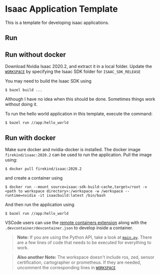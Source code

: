 
# Isaac Application Template

This is a template for developing isaac applications.

## Run
## Run without docker
Download Nvidia Isaac 2020.2, and extract it in a local folder. Update the [`WORKSPACE`](https://github.com/firekind/isaac-template/blob/master/WORKSPACE#L4) by specifying the Isaac SDK folder for `ISAAC_SDK_RELEASE`

You may need to build the Isaac SDK using

```
$ bazel build ...
```

Although I have no idea when this should be done. Sometimes things work without doing it.

To run the hello world application in this template, execute the command:

```
$ bazel run //app:hello_world
```

## Run with docker

Make sure docker and nvidia-docker is installed. The docker image `firekind/isaac:2020.2` can be used to run the application. Pull the image using:

```
$ docker pull firekind/isaac:2020.2
```

and create a container using

```
$ docker run --mount source=isaac-sdk-build-cache,target=/root -v <path to workspace directory>:/workspace -w /workspace --runtime=nvidia -it isaacbuild:latest /bin/bash
```

And then run the application using

```
$ bazel run //app:hello_world
```

VSCode users can use the [remote containers extension](https://marketplace.visualstudio.com/items?itemName=ms-vscode-remote.remote-containers) along with the `.devcontainer/devcontainer.json` to develop inside a container.

> **Note:** If you are using the Python API, take a look at [`main.py`](https://github.com/firekind/isaac-template/blob/master/app/main.py). There are a few lines of code that needs to be executed for everything to work.

> **Also another Note:** The workspace doesn't include ros, zed, sensor certification, cartographer or prometheus. If they are needed, uncomment the corresponding lines in [`WORKSPACE`](https://github.com/firekind/isaac-template/blob/master/WORKSPACE)

